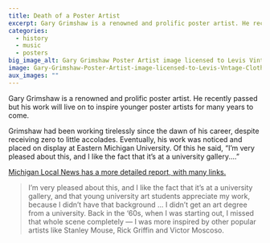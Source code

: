 ```yaml
---
title: Death of a Poster Artist
excerpt: Gary Grimshaw is a renowned and prolific poster artist. He recently passed but his work will live on to inspire younger poster artists for many years to come.
categories:
  - history
  - music
  - posters
big_image_alt: Gary Grimshaw Poster Artist image licensed to Levis Vintage Clothing
image: Gary-Grimshaw-Poster-Artist-image-licensed-to-Levis-Vntage-Clothing.png
aux_images: ""
---
```

Gary Grimshaw is a renowned and prolific poster artist. He recently passed but his work will live on to inspire younger poster artists for many years to come. 

Grimshaw had been working tirelessly since the dawn of his career, despite receiving zero to little accolades. Eventually, his work was noticed and placed on display at Eastern Michigan University. Of this he said, &ldquo;I&rsquo;m very pleased about this, and I like the fact that it&rsquo;s at a university gallery....&rdquo;

<a href="http://www.mlive.com/entertainment/ann-arbor/index.ssf/2014/01/report_rock-poster_artist_gary.html" title="Michigan Local News on Music Poster Artist Gary Grimshaw" target="_blank">Michigan Local News has a more detailed report, with many links.</a>

<blockquote>I&rsquo;m very pleased about this, and I like the fact that it&rsquo;s at a university gallery, and that young university art students appreciate my work, because I didn&rsquo;t have that background ... I didn&rsquo;t get an art degree from a university. Back in the &lsquo;60s, when I was starting out, I missed that whole scene completely &mdash; I was more inspired by other popular artists like Stanley Mouse, Rick Griffin and Victor Moscoso.
</blockquote>